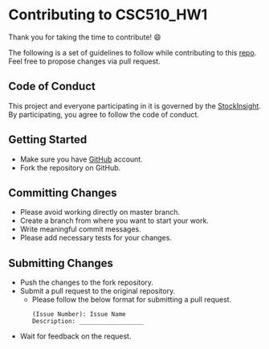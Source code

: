 # Contributing to CSC510_HW1

Thank you for taking the time to contribute! :smile:

The following is a set of guidelines to follow while contributing to this [repo](https://github.com/ultraultimated/StockInsight).
Feel free to propose changes via pull request.


## Code of Conduct
This project and everyone participating in it is governed by the [StockInsight](CODE_OF_CONDUCT.md). By participating, you agree to follow the code of conduct. 


## Getting Started

* Make sure you have [GitHub](https://www.github.com/join) account.
* Fork the repository on GitHub.

## Committing Changes

* Please avoid working directly on master branch.
* Create a branch from where you want to start your work.
* Write meaningful commit messages.
* Please add necessary tests for your changes.

## Submitting Changes

* Push the changes to the fork repository.
* Submit a pull request to the original repository.
  * Please follow the below format for submitting a pull request.
    ``` 
    (Issue Number): Issue Name 
    Description: __________________
    
    ```
* Wait for feedback on the request.
